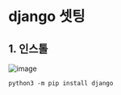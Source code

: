 # django 셋팅

## 1. 인스톨
![image](https://user-images.githubusercontent.com/96629767/153703429-1bb949e0-6fcd-47f7-9785-43d5269ea47f.png)
```
python3 -m pip install django
```
